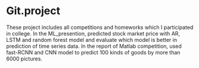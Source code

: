 # Git.project
These project includes all competitions and homeworks which I participated in college.
In the ML_presention, predicted stock market price with AR, LSTM and random forest model and evaluate which model is better in prediction of time series data.
In the report of Matlab competition, used fast-RCNN and CNN model to predict 100 kinds of goods by more than 6000 pictures.
